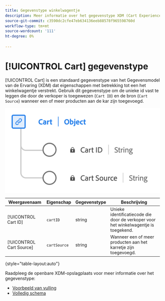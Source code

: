 ```yaml
---
title: Gegevenstype winkelwagentje
description: Meer informatie over het gegevenstype XDM (Cart Experience Data Model).
source-git-commit: c3590dc2cfe47eb634136eeb88578f965598760d
workflow-type: tm+mt
source-wordcount: '111'
ht-degree: 0%

---
```


# [!UICONTROL Cart] gegevenstype

[!UICONTROL Cart] is een standaard gegevenstype van het Gegevensmodel van de Ervaring (XDM) dat eigenschappen met betrekking tot een het winkelwagentje verstrekt. Gebruik dit gegevenstype om de unieke id vast te leggen die door de verkoper is toegewezen (`Cart ID`) en de bron (`Cart Source`) wanneer een of meer producten aan de kar zijn toegevoegd.

![Een schema van de [!UICONTROL Cart] gegevenstype.](../images/data-types/cart.png)

| Weergavenaam | Eigenschap | Gegevenstype | Beschrijving |
|----------------|-------------------|-----------|------------------------------------------------------------|
| [!UICONTROL Cart ID] | `cartID` | string | Unieke identificatiecode die door de verkoper voor het winkelwagentje is toegekend. |
| [!UICONTROL Cart Source] | `cartSource` | string | Wanneer een of meer producten aan het karretje zijn toegevoegd. |

{style="table-layout:auto"}

Raadpleeg de openbare XDM-opslagplaats voor meer informatie over het gegevenstype:

* [Voorbeeld van vulling](https://github.com/adobe/xdm/blob/master/components/datatypes/cart.example.1.json)
* [Volledig schema](https://github.com/adobe/xdm/blob/master/components/datatypes/cart.schema.json)
